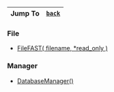|Jump To|[`back`](https://github.com/Hyomoto/FASTv33/wiki/Database)|
|---|---|


### File
* [FileFAST( filename, *read_only )](https://github.com/Hyomoto/FASTv33/wiki/FileFAST)
### Manager
* [DatabaseManager()](https://github.com/Hyomoto/FASTv33/wiki/DatabaseManager)
